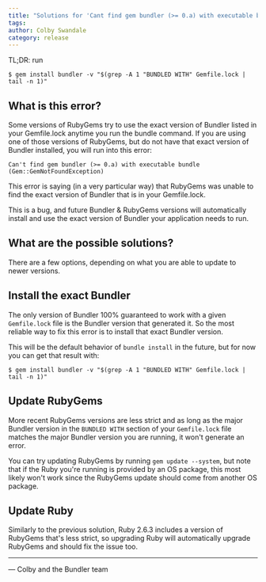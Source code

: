 ```yaml
---
title: "Solutions for 'Cant find gem bundler (>= 0.a) with executable bundle'"
tags:
author: Colby Swandale
category: release
---
```


TL;DR: run

```
$ gem install bundler -v "$(grep -A 1 "BUNDLED WITH" Gemfile.lock | tail -n 1)"
```

## What is this error?

Some versions of RubyGems try to use the exact version of Bundler listed in your Gemfile.lock anytime you run the bundle command. If you are using one of those versions of RubyGems, but do not have that exact version of Bundler installed, you will run into this error:

```
Can't find gem bundler (>= 0.a) with executable bundle (Gem::GemNotFoundException)
```

This error is saying (in a very particular way) that RubyGems was unable to find the exact version of Bundler that is in your Gemfile.lock.

This is a bug, and future Bundler & RubyGems versions will automatically install and use the exact version of Bundler your application needs to run.

## What are the possible solutions?

There are a few options, depending on what you are able to update to newer versions.

## Install the exact Bundler

The only version of Bundler 100% guaranteed to work with a given `Gemfile.lock` file is the Bundler version that generated it. So the most reliable way to fix this error is to install that exact Bundler version.

This will be the default behavior of `bundle install` in the future, but for now you can get that result with:

```
$ gem install bundler -v "$(grep -A 1 "BUNDLED WITH" Gemfile.lock | tail -n 1)"
```

## Update RubyGems

More recent RubyGems versions are less strict and as long as the major Bundler version in the `BUNDLED WITH` section of your `Gemfile.lock` file matches the major Bundler version you are running, it won't generate an error.

You can try updating RubyGems by running `gem update --system`, but note that if the Ruby you're running is provided by an OS package, this most likely won't work since the RubyGems update should come from another OS package.

## Update Ruby

Similarly to the previous solution, Ruby 2.6.3 includes a version of RubyGems that's less strict, so upgrading Ruby will automatically upgrade RubyGems and should fix the issue too.

---

— Colby and the Bundler team

